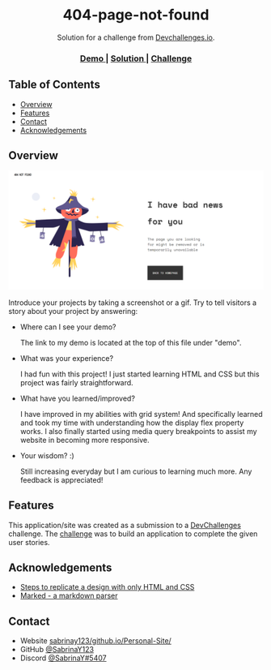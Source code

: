 <!-- Please update value in the {}  -->

<h1 align="center">404-page-not-found</h1>

<div align="center">
   Solution for a challenge from  <a href="http://devchallenges.io" target="_blank">Devchallenges.io</a>.
</div>

<div align="center">
  <h3>
    <a href="https://404-not-found-sabrina.netlify.app/">
      Demo
    </a>
    <span> | </span>
    <a href="https://github.com/SabrinaY123/404-page-not-found">
      Solution
    </a>
    <span> | </span>
    <a href="https://devchallenges.io/challenges/wBunSb7FPrIepJZAg0sY">
      Challenge
    </a>
  </h3>
</div>

<!-- TABLE OF CONTENTS -->

## Table of Contents

- [Overview](#overview)
- [Features](#features)
- [Contact](#contact)
- [Acknowledgements](#acknowledgements)

<!-- OVERVIEW -->

## Overview

![screenshot](/images/404-not-found-screenshot.png)

Introduce your projects by taking a screenshot or a gif. Try to tell visitors a story about your project by answering:

- Where can I see your demo?

  The link to my demo is located at the top of this file under "demo".

- What was your experience?

  I had fun with this project! I just started learning HTML and CSS but this project was fairly straightforward.

- What have you learned/improved?

  I have improved in my abilities with grid system! And specifically learned and took my time with understanding how the display flex property works. I also finally started using media query breakpoints to assist my website in becoming more responsive.

- Your wisdom? :)

  Still increasing everyday but I am curious to learning much more. Any feedback is appreciated!


## Features

<!-- List the features of your application or follow the template. Don't share the figma file here :) -->

This application/site was created as a submission to a [DevChallenges](https://devchallenges.io/challenges) challenge. The [challenge](https://devchallenges.io/challenges/wBunSb7FPrIepJZAg0sY) was to build an application to complete the given user stories.


## Acknowledgements

<!-- This section should list any articles or add-ons/plugins that helps you to complete the project. This is optional but it will help you in the future. For exmpale -->

- [Steps to replicate a design with only HTML and CSS](https://devchallenges-blogs.web.app/how-to-replicate-design/)
- [Marked - a markdown parser](https://github.com/chjj/marked)

## Contact

- Website [sabrinay123/github.io/Personal-Site/](https://sabrinay123.github.io/Personal-Site/)
- GitHub [@SabrinaY123](https://github.com/SabrinaY123)
- Discord [@SabrinaY#5407](https://discord.com/)